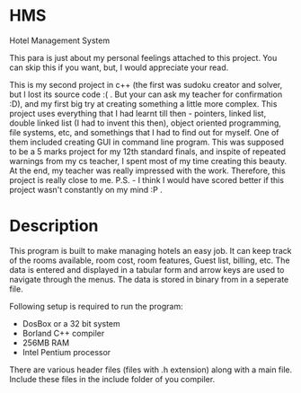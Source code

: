 # HMS
Hotel Management System

This para is just about my personal feelings attached to this project. You can skip this if you want, but, I would appreciate your read.

This is my second project in c++ (the first was sudoku creator and solver, but I lost its source code :( . But your can ask my teacher for confirmation :D), and my first big try at creating something a little more complex. 
This project uses everything that I had learnt till then - pointers, linked list, double linked list (I had to invent this then), object oriented programming, file systems, etc, and somethings that I had to find out for myself. One of them included creating GUI in command line program. This was supposed to be a 5 marks project for my 12th standard finals, and inspite of repeated warnings from my cs teacher, I spent most of my time creating this beauty. At the end, my teacher was really impressed with the work. Therefore, this project is really close to me. P.S. - I think I would have scored better if this project wasn't constantly on my mind :P .


# Description
This program is built to make managing hotels an easy job. It can keep track of the rooms available, room cost, room features, Guest list, billing, etc. The data is entered and displayed in a tabular form and arrow keys are used to navigate through the menus. The data is stored in binary from in a seperate file.


Following setup is required to run the program:
 - DosBox or a 32 bit system
 - Borland C++ compiler
 - 256MB RAM
 - Intel Pentium processor
 
There are various header files (files with .h extension) along with a main file. Include these files in the include folder of you compiler.


